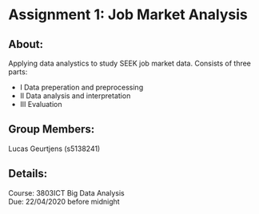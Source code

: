 # Assignment 1: Job Market Analysis

## About:
Applying data analystics to study SEEK job market data. Consists of three parts:  
* I Data preperation and preprocessing  
* II Data analysis and interpretation  
* III Evaluation  
 
## Group Members:
Lucas Geurtjens (s5138241)  

## Details:
Course: 3803ICT Big Data Analysis  
Due: 22/04/2020 before midnight
